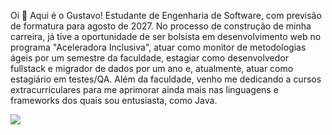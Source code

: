 <!--###
oi, gustavo aqui 👋 
estudante de engenharia de software (formatura prevista para dezembro de 2027), entusiasta do frontend e, atualmente, estagiando na área de testes/qa. 

<div style="display: inline_block"><br>
  <img align="center" alt="Java" height="30" width="40" src="https://cdn.jsdelivr.net/gh/devicons/devicon/icons/java/java-original.svg">
  <img align="center" alt="Js" height="30" width="40" src="https://raw.githubusercontent.com/devicons/devicon/master/icons/javascript/javascript-plain.svg">
  <img align="center" alt="HTML" height="30" width="40" src="https://raw.githubusercontent.com/devicons/devicon/master/icons/html5/html5-original.svg">
  <img align="center" alt="CSS" height="30" width="40" src="https://raw.githubusercontent.com/devicons/devicon/master/icons/css3/css3-original.svg">
</div>

<div>
 <a href = "mailto:o.gustavodecampos@gmail.com"><img src="https://img.shields.io/badge/-Gmail-%23333?style=for-the-badge&logo=gmail&logoColor=white" target="_blank"></a>
 <a href="https://www.linkedin.com/in/ogustavodecampos/" target="_blank"><img src="https://img.shields.io/badge/-LinkedIn-%230077B5?style=for-the-badge&logo=linkedin&logoColor=white" target="_blank"></a> 
</div>
-->
Oi 👋 Aqui é o Gustavo! Estudante de Engenharia de Software, com previsão de formatura para agosto de 2027. No processo de construção de minha carreira, já tive a oportunidade de ser bolsista em desenvolvimento web no programa "Aceleradora Inclusiva", atuar como monitor de metodologias ágeis por um semestre da faculdade, estagiar como desenvolvedor fullstack e migrador de dados por um ano e, atualmente, atuar como estagiário em testes/QA. Além da faculdade, venho me dedicando a cursos extracurriculares para me aprimorar ainda mais nas linguagens e frameworks dos quais sou entusiasta, como Java.
<div>
 <!--<a href = "mailto:o.gustavodecampos@gmail.com"><img src="https://img.shields.io/badge/-Gmail-%23333?style=for-the-badge&logo=gmail&logoColor=white" target="_blank"></a>-->
 <a href="https://www.linkedin.com/in/ogustavodecampos/" target="_blank"><img src="https://img.shields.io/badge/-LinkedIn-%230077B5?style=for-the-badge&logo=linkedin&logoColor=white" target="_blank"></a> 
</div>




